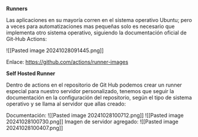
**Runners**

Las aplicaciones en su mayoría corren en el sistema operativo Ubuntu; pero a veces para automatizaciones mas pequeñas solo es necesario que implementa otro sistema operativo, siguiendo la documentación oficial de Git-Hub Actions:

![[Pasted image 20241028091445.png]]

Enlace: https://github.com/actions/runner-images

**Self Hosted Runner**

Dentro de actions en el repositorio de Git Hub podemos crear un runner especial para nuestro servidor personalizado, tenemos que seguir la documentación en la configuración del repositorio, según el tipo de sistema operativo y se llama al servidor que allas creado:

Documentación:
![[Pasted image 20241028100712.png]]
![[Pasted image 20241028100730.png]]
Imagen de servidor agregado:
![[Pasted image 20241028100407.png]]




